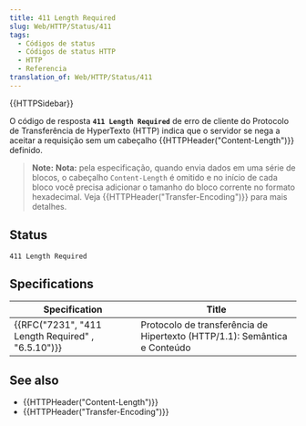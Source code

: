 ```yaml
---
title: 411 Length Required
slug: Web/HTTP/Status/411
tags:
  - Códigos de status
  - Códigos de status HTTP
  - HTTP
  - Referencia
translation_of: Web/HTTP/Status/411
---
```

{{HTTPSidebar}}

O código de resposta **`411 Length Required`** de erro de cliente do Protocolo de Transferência de HyperTexto (HTTP) indica que o servidor se nega a aceitar a requisição sem um cabeçalho {{HTTPHeader("Content-Length")}} definido.

> **Note:** **Nota:** pela especificação, quando envia dados em uma série de blocos, o cabeçalho `Content-Length` é omitido e no início de cada bloco você precisa adicionar o tamanho do bloco corrente no formato hexadecimal. Veja {{HTTPHeader("Transfer-Encoding")}} para mais detalhes.

## Status

    411 Length Required

## Specifications

| Specification                                                    | Title                                                                     |
| ---------------------------------------------------------------- | ------------------------------------------------------------------------- |
| {{RFC("7231", "411 Length Required" , "6.5.10")}} | Protocolo de transferência de Hipertexto (HTTP/1.1): Semântica e Conteúdo |

## See also

- {{HTTPHeader("Content-Length")}}
- {{HTTPHeader("Transfer-Encoding")}}
